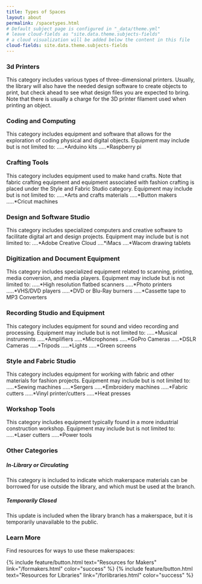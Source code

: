 ```yaml
---
title: Types of Spaces
layout: about
permalink: /spacetypes.html
# Default subject page is configured in "_data/theme.yml"
# leave cloud-fields as "site.data.theme.subjects-fields"
# a cloud visualization will be added below the content in this file
cloud-fields: site.data.theme.subjects-fields
---
```


### 3d Printers 
This category includes various types of three-dimensional printers. Usually, the library will also have the needed design software to create objects to print, but check ahead to see what design files you are expected to bring. Note that there is usually a charge for the 3D printer filament used when printing an object.

### Coding and Computing
This category includes equipment and software that allows for the exploration of coding physical and digital objects. Equipment may include but is not limited to:
.....*Arduino kits
.....*Raspberry pi

### Crafting Tools
This category includes equipment used to make hand crafts. Note that fabric crafting equipment and equipment associated with fashion crafting is placed under the Style and Fabric Studio category. Equipment may include but is not limited to:
.....*Arts and crafts materials
.....*Button makers
.....*Cricut machines

### Design and Software Studio 
This category includes specialized computers and creative software to facilitate digital art and design projects. Equipment may include but is not limited to:
....*Adobe Creative Cloud 
....*iMacs 
....*Wacom drawing tablets 

### Digitization and Document Equipment 
This category includes specialized equipment related to scanning, printing, media conversion, and media players. Equipment may include but is not limited to:
.....*High resolution flatbed scanners
.....*Photo printers
.....*VHS/DVD players
.....*DVD or Blu-Ray burners
.....*Cassette tape to MP3 Converters


### Recording Studio and Equipment 
This category includes equipment for sound and video recording and processing. Equipment may include but is not limited to:
.....*Musical instruments
.....*Amplifiers 
.....*Microphones
.....*GoPro Cameras
.....*DSLR Cameras 
.....*Tripods
.....*Lights
.....*Green screens

### Style and Fabric Studio 
This category includes equipment for working with fabric and other materials for fashion projects. Equipment may include but is not limited to:
.....*Sewing machines
.....*Sergers
.....*Embroidery machines
.....*Fabric cutters
.....*Vinyl printer/cutters
.....*Heat presses

### Workshop Tools 
This category includes equipment typically found in a more industrial construction workshop. Equipment may include but is not limited to:
.....*Laser cutters
.....*Power tools

### Other Categories

##### In-Library or Circulating
This category is included to indicate which makerspace materials can be borrowed for use outside the library, and which must be used at the branch.

##### Temporarily Closed 
This update is included when the library branch has a makerspace, but it is temporarily unavailable to the public. 

### Learn More 
Find resources for ways to use these makerspaces: 

{% include feature/button.html text="Resources for Makers" link="/formakers.html" color="success" %}     {% include feature/button.html text="Resources for Libraries" link="/forlibraries.html" color="success" %}